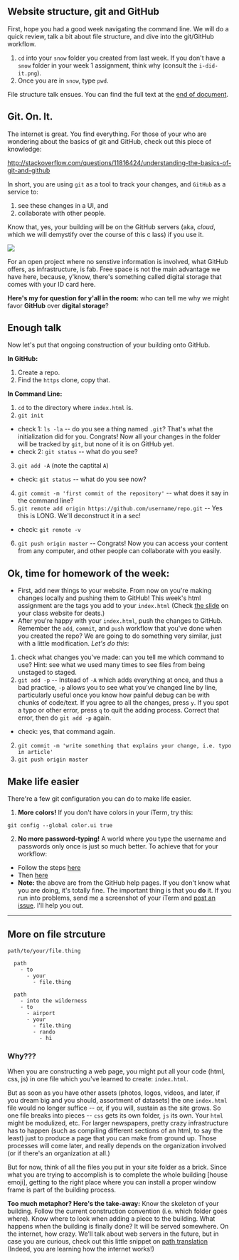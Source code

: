 ## Website structure, git and GitHub

First, hope you had a good week navigating the command line. We will do a quick review, talk a bit about file structure, and dive into the git/GitHub workflow.

1. `cd` into your `snow` folder you created from last week. If you don't have a `snow` folder in your week 1 assignment, think why (consult the `i-did-it.png`).
2. Once you are in `snow`, type `pwd`.

File structure talk ensues. You can find the full text at the [end of document](https://github.com/jueyang/know-your-tools/blob/master/week2.md#more-on-file-strcuture).

## Git. On. It.

The internet is great. You find everything. For those of your who are wondering about the basics of git and GitHub, check out this piece of knowledge:

http://stackoverflow.com/questions/11816424/understanding-the-basics-of-git-and-github

In short, you are using `git` as a tool to track your changes, and `GitHub` as a service to:

1. see these changes in a UI, and 
2. collaborate with other people.

Know that, yes, your building will be on the GitHub servers (aka, _cloud_, which we will demystify over the course of this c lass) if you use it.

![](http://i.giphy.com/x4O0fjpQfoBZS.gif)

For an open project where no senstive information is involved, what GitHub offers, as infrastructure, is fab. Free space is not the main advantage we have here, because, y'know, there's something called digital storage that comes with your ID card here. 

**Here's my for question for y'all in the room:** who can tell me why we might favor **GitHub** over **digital storage**?

## Enough talk

Now let's put that ongoing construction of your building onto GitHub.

**In GitHub:**

1. Create a repo.
2. Find the `https` clone, copy that.

**In Command Line:**

1. `cd` to the directory where `index.html` is.
2. `git init` 
  - check 1: `ls -la` -- do you see a thing named `.git`? That's what the initialization did for you. Congrats! Now all your changes in the folder will be tracked by `git`, but none of it is on GitHub yet.
  - check 2: `git status` -- what do you see?
3. `git add -A` (note the captital `A`)
  - check: `git status` -- what do you see now?
4. `git commit -m 'first commit of the repository'` -- what does it say in the command line?
5. `git remote add origin https://github.com/username/repo.git` -- Yes this is LONG. We'll deconstruct it in a sec!
  - check: `git remote -v`
6. `git push origin master` -- Congrats! Now you can access your content from any computer, and other people can collaborate with you easily.

## Ok, time for homework of the week:

- First, add new things to your website. From now on you're making changes locally and pushing them to GitHub! This week's html assignment are the tags you add to your `index.html` (Check [the slide](http://mlouttit.com/cuny/lessons/w2/#/9/2) on your class website for deats.)
- After you're happy with your `index.html`, push the changes to GitHub. Remember the `add`, `commit`, and `push` workflow that you've done when you created the repo? We are going to do something very similar, just with a little modification. _Let's do this_:

1. check what changes you've made: can you tell me which command to use? Hint: see what we used many times to see files from being unstaged to staged.
2. `git add -p` -- Instead of `-A` which adds everything at once, and thus a bad practice, `-p` allows you to see what you've changed line by line, particularly useful once you know how painful debug can be with chunks of code/text. If you agree to all the changes, press `y`. If you spot a typo or other error, press `q` to quit the adding process. Correct that error, then do `git add -p` again.
  - check: yes, that command again.
2. `git commit -m 'write something that explains your change, i.e. typo in article'`
4. `git push origin master`

## Make life easier

There're a few git configuration you can do to make life easier. 

1. **More colors!** If you don't have colors in your iTerm, try this:
  ```
  git config --global color.ui true
  ```
2. **No more password-typing!** A world where you type the username and passwords only once is just so much better. To achieve that for your workflow:
  - Follow the steps [here](https://help.github.com/articles/set-up-git/#platform-mac)
  - Then [here](https://help.github.com/articles/caching-your-github-password-in-git/)
  - **Note:** the above are from the GitHub help pages. If you don't know what you are doing, it's totally fine. The important thing is that you **do** it. If you run into problems, send me a screenshot of your iTerm and [post an issue](https://github.com/jueyang/know-your-tools/issues). I'll help you out. 

---
## More on file strcuture

`path/to/your/file.thing`

```
  path
    - to
      - your
        - file.thing
```

```
  path
    - into the wilderness
    - to
      - airport
      - your
        - file.thing
        - rando
          - hi
```

### Why???

When you are constructing a web page, you might put all your code (html, css, js) in one file which you've learned to create: `index.html`.

But as soon as you have other assets (photos, logos, videos, and later, if you dream big and you should, assortment of datasets) the one `index.html` file would no longer suffice -- or, if you will, sustain as the site grows. So one file breaks into pieces -- `css` gets its own folder, `js` its own. Your `html` might be modulized, etc. For larger newspapers, pretty crazy infrastructure has to happen (such as compiling different sections of an html, to say the least) just to produce a page that you can make from ground up. Those processes will come later, and really depends on the organization involved (or if there's an organization at all.)

But for now, think of all the files you put in your site folder as a brick. Since what you are trying to accomplish is to complete the whole building [house emoji], getting to the right place where you can install a proper window frame is part of the building process.

**Too much metaphor? Here's the take-away:** Know the skeleton of your building. Follow the current construction convention (i.e. which folder goes where). Know where to look when adding a piece to the building. What happens when the building is finally done? It will be served somewhere. On the internet, how crazy. We'll talk about web servers in the future, but in case you are curious, check out this little snippet on [path translation](http://en.wikipedia.org/wiki/Web_server#Path_translation) (Indeed, you are learning how the internet works!)
